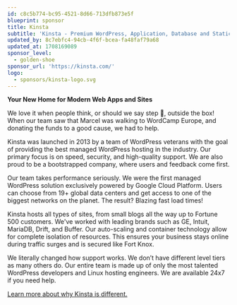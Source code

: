 ```yaml
---
id: c8c5b774-bc95-4521-8d66-713dfb873e5f
blueprint: sponsor
title: Kinsta
subtitle: 'Kinsta - Premium WordPress, Application, Database and Static site hosting'
updated_by: 8c7ebfc4-94cb-4f6f-bcea-fa48faf79a68
updated_at: 1708169089
sponsor_level:
  - golden-shoe
sponsor_url: 'https://kinsta.com/'
logo:
  - sponsors/kinsta-logo.svg
---
```

**Your New Home for Modern Web Apps and Sites**

We love it when people think, or should we say step 👟, outside the box! When our team saw that Marcel was walking to WordCamp Europe, and donating the funds to a good cause, we had to help.

Kinsta was launched in 2013 by a team of WordPress veterans with the goal of providing the best managed WordPress hosting in the industry. Our primary focus is on speed, security, and high-quality support. We are also proud to be a bootstrapped company, where users and feedback come first.

Our team takes performance seriously. We were the first managed WordPress solution exclusively powered by Google Cloud Platform. Users can choose from 19+ global data centers and get access to one of the biggest networks on the planet. The result? Blazing fast load times!

Kinsta hosts all types of sites, from small blogs all the way up to Fortune 500 customers. We've worked with leading brands such as GE, Intuit, MariaDB, Drift, and Buffer. Our auto-scaling and container technology allow for complete isolation of resources. This ensures your business stays online during traffic surges and is secured like Fort Knox.

We literally changed how support works. We don’t have different level tiers as many others do. Our entire team is made up of only the most talented WordPress developers and Linux hosting engineers. We are available 24x7 if you need help.

[Learn more about why Kinsta is different.](https://kinsta.com)
